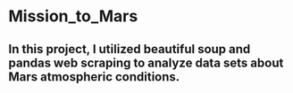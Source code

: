 # Mission_to_Mars

## In this project, I utilized beautiful soup and pandas web scraping to analyze data sets about Mars atmospheric conditions. 
